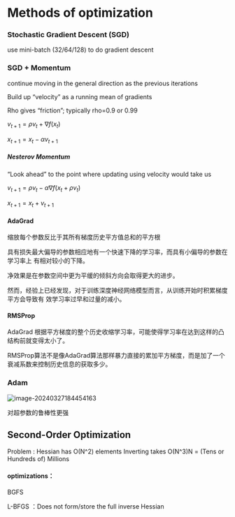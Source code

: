 # Methods of optimization

### Stochastic Gradient Descent (SGD)  

use mini-batch (32/64/128) to do gradient descent



### SGD + Momentum	

continue moving in the general direction as the previous iterations

Build up “velocity” as a running mean of gradients 

 Rho gives “friction”; typically rho=0.9 or 0.99  

$v_{t+1} = \rho v_t + \nabla f(x_t)$

$x_{t+1} = x_t - \alpha v_{t+1}$



##### Nesterov Momentum

“Look ahead” to the point where updating using velocity would take us  

$v_{t+1} = \rho v_t - \alpha \nabla f(x_t+\rho v_t)$

$x_{t+1} = x_t + v_{t+1}$



#### AdaGrad

缩放每个参数反比于其所有梯度历史平方值总和的平方根

具有损失最大偏导的参数相应地有一个快速下降的学习率，而具有小偏导的参数在学习率上
有相对较小的下降。

净效果是在参数空间中更为平缓的倾斜方向会取得更大的进步。

然而，经验上已经发现，对于训练深度神经网络模型而言，从训练开始时积累梯度平方会导致有
效学习率过早和过量的减小。



#### RMSProp

AdaGrad 根据平方梯度的整个历史收缩学习率，可能使得学习率在达到这样的凸结构前就变得太小了。

RMSProp算法不是像AdaGrad算法那样暴力直接的累加平方梯度，而是加了一个衰减系数来控制历史信息的获取多少。



### Adam

![image-20240327184454163](C:\Users\13123\AppData\Roaming\Typora\typora-user-images\image-20240327184454163.png)

对超参数的鲁棒性更强



## Second-Order Optimization

Problem : Hessian has O(N^2) elements Inverting takes O(N^3)N = (Tens or Hundreds of) Millions

#### optimizations：

BGFS  

L-BFGS  ：Does not form/store the full inverse Hessian  
